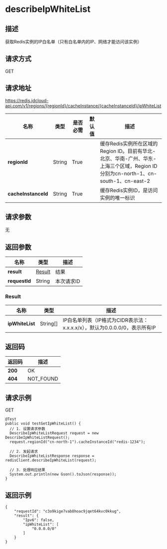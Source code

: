 # describeIpWhiteList


## 描述
获取Redis实例的IP白名单（只有白名单内的IP、网络才能访问该实例）

## 请求方式
GET

## 请求地址
https://redis.jdcloud-api.com/v1/regions/{regionId}/cacheInstance/{cacheInstanceId}/ipWhiteList

|名称|类型|是否必需|默认值|描述|
|---|---|---|---|---|
|**regionId**|String|True| |缓存Redis实例所在区域的Region ID。目前有华北-北京、华南-广州、华东-上海三个区域，Region ID分别为cn-north-1、cn-south-1、cn-east-2|
|**cacheInstanceId**|String|True| |缓存Redis实例ID，是访问实例的唯一标识|

## 请求参数
无


## 返回参数
|名称|类型|描述|
|---|---|---|
|**result**|[Result](describeipwhitelist#result)|结果|
|**requestId**|String|本次请求ID|

### <div id="result">Result</div>
|名称|类型|描述|
|---|---|---|
|**ipWhiteList**|String[]|IP白名单列表（IP格式为CIDR表示法：x.x.x.x/x），默认为0.0.0.0/0，表示所有IP|

## 返回码
|返回码|描述|
|---|---|
|**200**|OK|
|**404**|NOT_FOUND|

## 请求示例
GET
```
@Test
public void testGetIpWhiteList() {
  // 1. 设置请求参数
  DescribeIpWhiteListRequest request = new DescribeIpWhiteListRequest();
  request.regionId("cn-north-1").cacheInstanceId("redis-1234");

  // 2. 发起请求
  DescribeIpWhiteListResponse response = redisClient.describeIpWhiteList(request);

  // 3. 处理响应结果
  System.out.println(new Gson().toJson(response));
}

```

## 返回示例
```
{
    "requestId": "c3o9kige7vab8hoac9jqet64kvc0kkug", 
    "result": {
        "Ipv6": false, 
        "ipWhiteList": [
            "0.0.0.0/0"
        ]
    }
}
```
